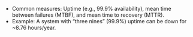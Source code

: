 - Common measures: Uptime (e.g., 99.9% availability), mean time between failures (MTBF), and mean time to recovery (MTTR).
- Example: A system with “three nines” (99.9%) uptime can be down for ~8.76 hours/year.

